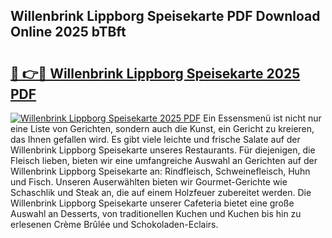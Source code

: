 ## Willenbrink Lippborg Speisekarte PDF Download Online 2025 bTBft

# <h2><a href="http://gcc7t67.nevu.top/?p=Willenbrink+Lippborg+Speisekarte">🔗 👉🔴 Willenbrink Lippborg Speisekarte 2025 PDF</a></h2>

[![Willenbrink Lippborg Speisekarte 2025 PDF](https://i.imgur.com/dBaPXMq.png)](http://gcc7t67.nevu.top/?p=Willenbrink+Lippborg+Speisekarte)
Ein Essensmenü ist nicht nur eine Liste von Gerichten, sondern auch die Kunst, ein Gericht zu kreieren, das Ihnen gefallen wird. Es gibt viele leichte und frische Salate auf der Willenbrink Lippborg Speisekarte unseres Restaurants. Für diejenigen, die Fleisch lieben, bieten wir eine umfangreiche Auswahl an Gerichten auf der Willenbrink Lippborg Speisekarte an: Rindfleisch, Schweinefleisch, Huhn und Fisch. Unseren Auserwählten bieten wir Gourmet-Gerichte wie Schaschlik und Steak an, die auf einem Holzfeuer zubereitet werden. Die Willenbrink Lippborg Speisekarte unserer Cafeteria bietet eine große Auswahl an Desserts, von traditionellen Kuchen und Kuchen bis hin zu erlesenen Crème Brûlée und Schokoladen-Eclairs.
